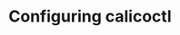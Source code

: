 ---
title: Configuring calicoctl
show_read_time: false
show_toc: false
redirect_from: latest/getting-started/calicoctl/configure/index
canonical_url: 'https://docs.projectcalico.org/v3.9/getting-started/calicoctl/configure/index'
---